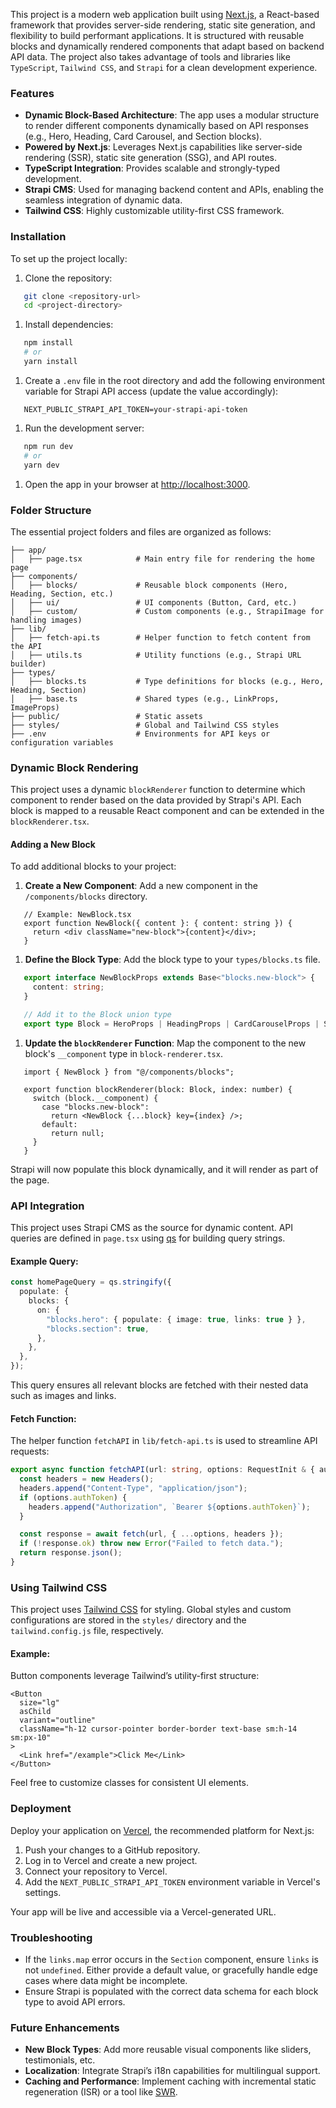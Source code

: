 This project is a modern web application built using [Next.js](), a React-based framework that provides server-side rendering, static site generation, and flexibility to build performant applications. It is structured with reusable blocks and dynamically rendered components that adapt based on backend API data. The project also takes advantage of tools and libraries like `TypeScript`, `Tailwind CSS`, and `Strapi` for a clean development experience.
### Features
- **Dynamic Block-Based Architecture**: The app uses a modular structure to render different components dynamically based on API responses (e.g., Hero, Heading, Card Carousel, and Section blocks).
- **Powered by Next.js**: Leverages Next.js capabilities like server-side rendering (SSR), static site generation (SSG), and API routes.
- **TypeScript Integration**: Provides scalable and strongly-typed development.
- **Strapi CMS**: Used for managing backend content and APIs, enabling the seamless integration of dynamic data.
- **Tailwind CSS**: Highly customizable utility-first CSS framework.

### Installation
To set up the project locally:
1. Clone the repository:
``` bash
   git clone <repository-url>
   cd <project-directory>
```
1. Install dependencies:
``` bash
   npm install
   # or
   yarn install
```
1. Create a `.env` file in the root directory and add the following environment variable for Strapi API access (update the value accordingly):
``` 
   NEXT_PUBLIC_STRAPI_API_TOKEN=your-strapi-api-token
```
1. Run the development server:
``` bash
   npm run dev
   # or
   yarn dev
```
1. Open the app in your browser at [http://localhost:3000]().

### Folder Structure
The essential project folders and files are organized as follows:
``` 
├── app/
│   ├── page.tsx            # Main entry file for rendering the home page
├── components/
│   ├── blocks/             # Reusable block components (Hero, Heading, Section, etc.)
│   ├── ui/                 # UI components (Button, Card, etc.)
│   ├── custom/             # Custom components (e.g., StrapiImage for handling images)
├── lib/
│   ├── fetch-api.ts        # Helper function to fetch content from the API
│   ├── utils.ts            # Utility functions (e.g., Strapi URL builder)
├── types/
│   ├── blocks.ts           # Type definitions for blocks (e.g., Hero, Heading, Section)
│   ├── base.ts             # Shared types (e.g., LinkProps, ImageProps)
├── public/                 # Static assets
├── styles/                 # Global and Tailwind CSS styles
├── .env                    # Environments for API keys or configuration variables
```
### Dynamic Block Rendering
This project uses a dynamic `blockRenderer` function to determine which component to render based on the data provided by Strapi's API. Each block is mapped to a reusable React component and can be extended in the `blockRenderer.tsx`.
#### Adding a New Block
To add additional blocks to your project:
1. **Create a New Component**: Add a new component in the `/components/blocks` directory.
``` tsx
   // Example: NewBlock.tsx
   export function NewBlock({ content }: { content: string }) {
     return <div className="new-block">{content}</div>;
   }
```
1. **Define the Block Type**: Add the block type to your `types/blocks.ts` file.
``` typescript
   export interface NewBlockProps extends Base<"blocks.new-block"> {
     content: string;
   }

   // Add it to the Block union type
   export type Block = HeroProps | HeadingProps | CardCarouselProps | SectionProps | NewBlockProps;
```
1. **Update the `blockRenderer` Function**: Map the component to the new block's `__component` type in `block-renderer.tsx`.
``` tsx
   import { NewBlock } from "@/components/blocks";

   export function blockRenderer(block: Block, index: number) {
     switch (block.__component) {
       case "blocks.new-block":
         return <NewBlock {...block} key={index} />;
       default:
         return null;
     }
   }
```
Strapi will now populate this block dynamically, and it will render as part of the page.
### API Integration
This project uses Strapi CMS as the source for dynamic content. API queries are defined in `page.tsx` using [qs]() for building query strings.
#### Example Query:
``` typescript
const homePageQuery = qs.stringify({
  populate: {
    blocks: {
      on: {
        "blocks.hero": { populate: { image: true, links: true } },
        "blocks.section": true,
      },
    },
  },
});
```
This query ensures all relevant blocks are fetched with their nested data such as images and links.
#### Fetch Function:
The helper function `fetchAPI` in `lib/fetch-api.ts` is used to streamline API requests:
``` typescript
export async function fetchAPI(url: string, options: RequestInit & { authToken?: string }) {
  const headers = new Headers();
  headers.append("Content-Type", "application/json");
  if (options.authToken) {
    headers.append("Authorization", `Bearer ${options.authToken}`);
  }

  const response = await fetch(url, { ...options, headers });
  if (!response.ok) throw new Error("Failed to fetch data.");
  return response.json();
}
```
### Using Tailwind CSS
This project uses [Tailwind CSS]() for styling. Global styles and custom configurations are stored in the `styles/` directory and the `tailwind.config.js` file, respectively.
#### Example:
Button components leverage Tailwind’s utility-first structure:
``` tsx
<Button
  size="lg"
  asChild
  variant="outline"
  className="h-12 cursor-pointer border-border text-base sm:h-14 sm:px-10"
>
  <Link href="/example">Click Me</Link>
</Button>
```
Feel free to customize classes for consistent UI elements.
### Deployment
Deploy your application on [Vercel](), the recommended platform for Next.js:
1. Push your changes to a GitHub repository.
2. Log in to Vercel and create a new project.
3. Connect your repository to Vercel.
4. Add the `NEXT_PUBLIC_STRAPI_API_TOKEN` environment variable in Vercel's settings.

Your app will be live and accessible via a Vercel-generated URL.
### Troubleshooting
- If the `links.map` error occurs in the `Section` component, ensure `links` is not `undefined`. Either provide a default value, or gracefully handle edge cases where data might be incomplete.
- Ensure Strapi is populated with the correct data schema for each block type to avoid API errors.

### Future Enhancements
- **New Block Types**: Add more reusable visual components like sliders, testimonials, etc.
- **Localization**: Integrate Strapi’s i18n capabilities for multilingual support.
- **Caching and Performance**: Implement caching with incremental static regeneration (ISR) or a tool like [SWR]().
